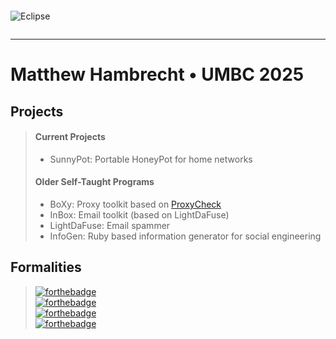 ```
```
![Eclipse](https://i.imgur.com/zHIJClh.gif)
```
```

---
# Matthew Hambrecht   •   UMBC 2025

>
## Projects
> #### Current Projects
> - SunnyPot: Portable HoneyPot for home networks
> #### Older Self-Taught Programs
> - BoXy: Proxy toolkit based on [ProxyCheck](http://www.corpit.ru/mjt/proxycheck)
> - InBox: Email toolkit (based on LightDaFuse)
> - LightDaFuse: Email spammer
> - InfoGen: Ruby based information generator for social engineering



## Formalities
> [![forthebadge](https://forthebadge.com/images/badges/powered-by-electricity.svg)](https://forthebadge.com)\
> [![forthebadge](https://forthebadge.com/images/badges/ages-18.svg)](https://forthebadge.com)\
> [![forthebadge](https://forthebadge.com/images/badges/it-works-why.svg)](https://forthebadge.com)\
> [![forthebadge](https://forthebadge.com/images/badges/works-on-my-machine.svg)](https://forthebadge.com)
